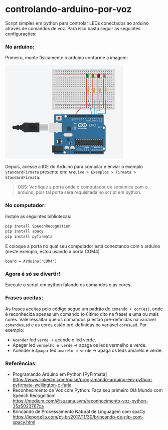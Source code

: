 # controlando-arduino-por-voz
Script simples em python para controlar LEDs conectados ao arduino através de comandos de voz. Para isso basta seguir as seguintes configurações:

### No arduino:
Primeiro, monte fisicamente o arduino conforme a imagem:

<img height="300" src="motagem-fisica-do-arduino.png" alt="My cool logo"/>


Depois, acesse a IDE do Arduino para compilar e enviar o exemplo `StandardFirmata` presente em: `Arquivo > Exemplos > Firmata > StandardFirmata`.
> OBS: Verifique a porta onde o computador de somunica com o arduino, pois tal porta será requisitada no script em python.

### No computador:
Instale as seguintes bibliotecas:
```bash
pip install SpeechRecognition
pip install spacy
pip install pyfirmata
```
E coloque a porta no qual seu computador está conectando com o arduino (neste exemplo, estou usando a porta COM4)
```
board = Arduino('COM4')
```
### Agora é só se divertir!
Execute o script em python falando os comandos e as cores.

### Frases aceitas:
As frases aceitas pelo código segue um padrão de `comando + cor(es)`, onde é reconhecida apenas um comando (o último dito na frase) e uma ou mais cores. Vale ressaltar que os comandos já estão pré-definidas na variável `comandosLed` e as cores estão pré-definidas na variável `coresLed`.
Por exemplo:
- `Acender` led `verde` -> acende o led verde.
- Apagar led `vermelho e verde` -> apaga os leds vermelho e verde.
- Acender e `Apagar` led `amarelo e verde` -> apaga os leds amarelo e verde.

### Referências:
- Programando Arduino em Python [PyFirmata] https://www.linkedin.com/pulse/programando-arduino-em-python-pyfirmata-wellington-c-faria
- Reconhecimento de Voz com Python: Faça seu primeiro Olá Mundo com Speech Recognition! https://medium.com/@suzana.svm/reconhecimento-voz-python-35a5023767ca
- Brincando de Processamento Natural de Linguagem com spaCy https://leportella.com/pt-br/2017/11/30/brincando-de-nlp-com-spacy.html

